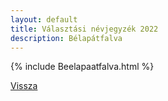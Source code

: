 ```yaml
---
layout: default
title: Választási névjegyzék 2022
description: Bélapátfalva
---
```


{% include Beelapaatfalva.html %}

[Vissza](./)